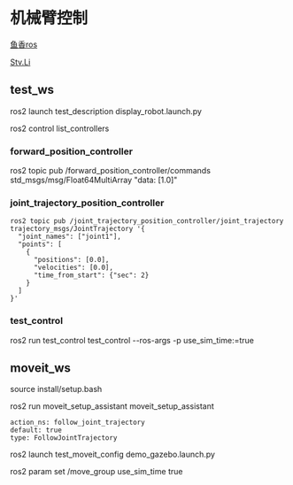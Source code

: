 # 机械臂控制
[鱼香ros](https://zhuanlan.zhihu.com/p/567246503)

[Stv.Li](https://zhuanlan.zhihu.com/p/616711291)
## test_ws
ros2 launch test_description display_robot.launch.py

ros2 control list_controllers
### forward_position_controller
ros2 topic pub /forward_position_controller/commands std_msgs/msg/Float64MultiArray "data: [1.0]"
### joint_trajectory_position_controller
```
ros2 topic pub /joint_trajectory_position_controller/joint_trajectory trajectory_msgs/JointTrajectory '{
  "joint_names": ["joint1"],
  "points": [
    {
      "positions": [0.0],
      "velocities": [0.0],
      "time_from_start": {"sec": 2}
    }
  ]
}'
```
### test_control
ros2 run test_control test_control --ros-args -p use_sim_time:=true

## moveit_ws
source install/setup.bash

ros2 run moveit_setup_assistant moveit_setup_assistant
```
action_ns: follow_joint_trajectory
default: true
type: FollowJointTrajectory
```

ros2 launch test_moveit_config demo_gazebo.launch.py

ros2 param set /move_group use_sim_time true